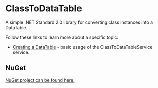 # ClassToDataTable

A simple .NET Standard 2.0 library for converting class instances into a DataTable.

Follow these links to learn more about a specific topic:
- [Creating a DataTable](./docs/ClassToDataTable/ClassToDataTable-Main.md) - basic usage of the ClassToDataTableService service.

## NuGet
[NuGet project can be found here.](https://www.nuget.org/packages/ClassToDataTable/)
